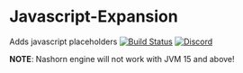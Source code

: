 # Javascript-Expansion
Adds javascript placeholders
[![Build Status](http://ci.extendedclip.com/buildStatus/icon?job=Javascript-Expansion)](http://ci.extendedclip.com/job/Javascript-Expansion/)
[![Discord](https://discord.com/api/guilds/164280494874165248/widget.png)](http://helpch.at/discord)

**NOTE**: Nashorn engine will not work with JVM 15 and above!
